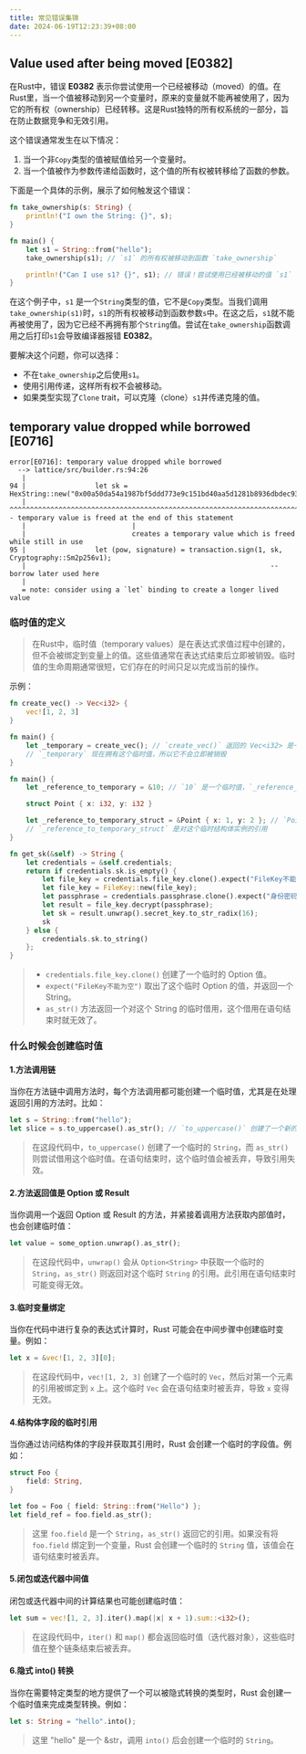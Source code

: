 ```yaml
---
title: 常见错误集锦
date: 2024-06-19T12:23:39+08:00
---
```


## Value used after being moved [E0382]
在Rust中，错误 **E0382** 表示你尝试使用一个已经被移动（moved）的值。在Rust里，当一个值被移动到另一个变量时，原来的变量就不能再被使用了，因为它的所有权（ownership）已经转移。这是Rust独特的所有权系统的一部分，旨在防止数据竞争和无效引用。

这个错误通常发生在以下情况：

1. 当一个非`Copy`类型的值被赋值给另一个变量时。
2. 当一个值被作为参数传递给函数时，这个值的所有权被转移给了函数的参数。

下面是一个具体的示例，展示了如何触发这个错误：

```rust
fn take_ownership(s: String) {
    println!("I own the String: {}", s);
}

fn main() {
    let s1 = String::from("hello");
    take_ownership(s1); // `s1` 的所有权被移动到函数 `take_ownership`

    println!("Can I use s1? {}", s1); // 错误！尝试使用已经被移动的值 `s1`
}
```

在这个例子中，`s1` 是一个`String`类型的值，它不是`Copy`类型。当我们调用`take_ownership(s1)`时，`s1`的所有权被移动到函数参数`s`中。在这之后，`s1`就不能再被使用了，因为它已经不再拥有那个`String`值。尝试在`take_ownership`函数调用之后打印`s1`会导致编译器报错 **E0382**。

要解决这个问题，你可以选择：

- 不在`take_ownership`之后使用`s1`。
- 使用引用传递，这样所有权不会被移动。
- 如果类型实现了`Clone` trait，可以克隆（clone）`s1`并传递克隆的值。


## temporary value dropped while borrowed [E0716]
```shell
error[E0716]: temporary value dropped while borrowed
  --> lattice/src/builder.rs:94:26
   |
94 |                 let sk = HexString::new("0x00a50da54a1987bf5ddd773e9c151bd40aa5d1281b8936dbdec93a9d0a04e4ca").decode().to_vec().as_slice();
   |                          ^^^^^^^^^^^^^^^^^^^^^^^^^^^^^^^^^^^^^^^^^^^^^^^^^^^^^^^^^^^^^^^^^^^^^^^^^^^^^^^^^^^^^^^^^^^^^^^^^^^^^^           - temporary value is freed at the end of this statement
   |                          |
   |                          creates a temporary value which is freed while still in use
95 |                 let (pow, signature) = transaction.sign(1, sk, Cryptography::Sm2p256v1);
   |                                                            -- borrow later used here
   |
   = note: consider using a `let` binding to create a longer lived value
```
### 临时值的定义
> 在Rust中，临时值（temporary values）是在表达式求值过程中创建的，但不会被绑定到变量上的值。这些值通常在表达式结束后立即被销毁。临时值的生命周期通常很短，它们存在的时间只足以完成当前的操作。

示例：
```rust
fn create_vec() -> Vec<i32> {
    vec![1, 2, 3]
}

fn main() {
    let _temporary = create_vec(); // `create_vec()` 返回的 Vec<i32> 是一个临时值
    // `_temporary` 现在拥有这个临时值，所以它不会立即被销毁
}
```

```rust
fn main() {
    let _reference_to_temporary = &10; // `10` 是一个临时值，`_reference_to_temporary` 是对它的引用

    struct Point { x: i32, y: i32 }

    let _reference_to_temporary_struct = &Point { x: 1, y: 2 }; // `Point { x: 1, y: 2 }` 是一个临时值
    // `_reference_to_temporary_struct` 是对这个临时结构体实例的引用
}
```

```rust {hl_lines=[4,6]}
fn get_sk(&self) -> String {
    let credentials = &self.credentials;
    return if credentials.sk.is_empty() {
        let file_key = credentials.file_key.clone().expect("FileKey不能为空").as_str();
        let file_key = FileKey::new(file_key);
        let passphrase = credentials.passphrase.clone().expect("身份密码不能为空").as_str();
        let result = file_key.decrypt(passphrase);
        let sk = result.unwrap().secret_key.to_str_radix(16);
        sk
    } else {
        credentials.sk.to_string()
    };
}
```
> + `credentials.file_key.clone()` 创建了一个临时的 Option<String> 值。
> + `expect("FileKey不能为空")` 取出了这个临时 Option<String> 的值，并返回一个 String。
> + `as_str()` 方法返回一个对这个 String 的临时借用，这个借用在语句结束时就无效了。

### 什么时候会创建临时值
#### 1.方法调用链
当你在方法链中调用方法时，每个方法调用都可能创建一个临时值，尤其是在处理返回引用的方法时。比如：
```rust
let s = String::from("hello");
let slice = s.to_uppercase().as_str(); // `to_uppercase()` 创建了一个新的 `String`，`as_str()` 返回对它的引用
```
> 在这段代码中，`to_uppercase()` 创建了一个临时的 `String`，而 `as_str()` 则尝试借用这个临时值。在语句结束时，这个临时值会被丢弃，导致引用失效。

#### 2.方法返回值是 Option 或 Result
当你调用一个返回 Option 或 Result 的方法，并紧接着调用方法获取内部值时，也会创建临时值：
```rust
let value = some_option.unwrap().as_str();
```
> 在这段代码中，`unwrap()` 会从 `Option<String>` 中获取一个临时的 `String`，`as_str()` 则返回对这个临时 `String` 的引用。此引用在语句结束时可能变得无效。

#### 3.临时变量绑定
当你在代码中进行复杂的表达式计算时，Rust 可能会在中间步骤中创建临时变量。例如：
```rust
let x = &vec![1, 2, 3][0];
```
> 在这段代码中，`vec![1, 2, 3]` 创建了一个临时的 `Vec`，然后对第一个元素的引用被绑定到 `x` 上。这个临时 `Vec` 会在语句结束时被丢弃，导致 `x` 变得无效。

#### 4.结构体字段的临时引用
当你通过访问结构体的字段并获取其引用时，Rust 会创建一个临时的字段值。例如：
```rust
struct Foo {
    field: String,
}

let foo = Foo { field: String::from("Hello") };
let field_ref = foo.field.as_str();
```
> 这里 `foo.field` 是一个 `String`，`as_str()` 返回它的引用。如果没有将 `foo.field` 绑定到一个变量，Rust 会创建一个临时的 `String` 值，该值会在语句结束时被丢弃。

#### 5.闭包或迭代器中间值
闭包或迭代器中间的计算结果也可能创建临时值：
```rust
let sum = vec![1, 2, 3].iter().map(|x| x + 1).sum::<i32>();
```
> 在这段代码中，`iter()` 和 `map()` 都会返回临时值（迭代器对象），这些临时值在整个链条结束后被丢弃。

#### 6.隐式 into() 转换
当你在需要特定类型的地方提供了一个可以被隐式转换的类型时，Rust 会创建一个临时值来完成类型转换。例如：

```rust
let s: String = "hello".into();
```
> 这里 "hello" 是一个 &str，调用 `into()` 后会创建一个临时的 `String`。